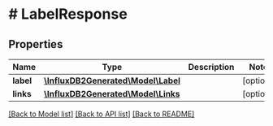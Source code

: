 # # LabelResponse

## Properties

Name | Type | Description | Notes
------------ | ------------- | ------------- | -------------
**label** | [**\InfluxDB2Generated\Model\Label**](Label.md) |  | [optional] 
**links** | [**\InfluxDB2Generated\Model\Links**](Links.md) |  | [optional] 

[[Back to Model list]](../../README.md#documentation-for-models) [[Back to API list]](../../README.md#documentation-for-api-endpoints) [[Back to README]](../../README.md)


